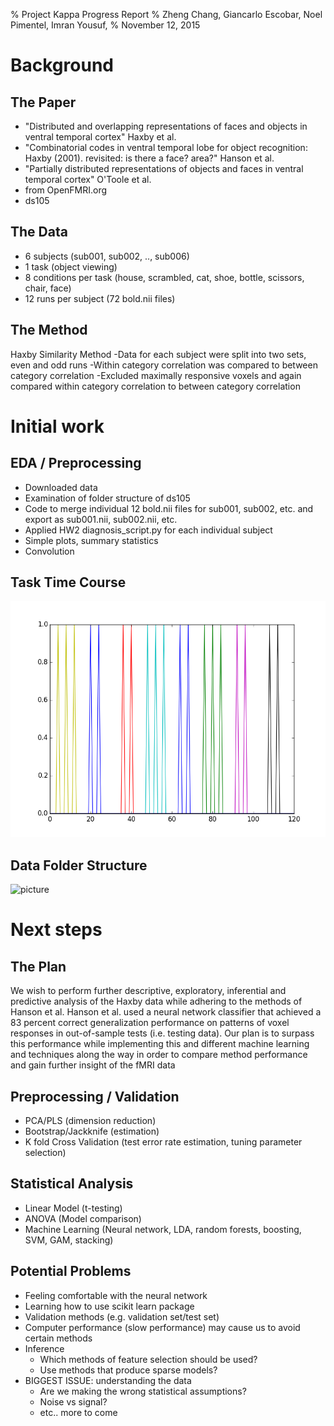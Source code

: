 % Project Kappa Progress Report
% Zheng Chang, Giancarlo Escobar, Noel Pimentel, Imran Yousuf, 
% November 12, 2015

# Background

## The Paper
- "Distributed and overlapping representations of faces and objects in ventral temporal cortex" Haxby et al.
- "Combinatorial codes in ventral temporal lobe for object recognition: Haxby (2001). revisited: is there a face? area?" Hanson et al.
- "Partially distributed representations of objects and faces in ventral temporal cortex" O'Toole et al.
- from OpenFMRI.org
- ds105 

## The Data

- 6 subjects (sub001, sub002, .., sub006)
- 1 task (object viewing)
- 8 conditions per task (house, scrambled, cat, shoe, bottle, scissors, chair, face)
- 12 runs per subject (72 bold.nii files)

## The Method

Haxby Similarity Method
	-Data for each subject were split into two sets, even and odd runs
	-Within category correlation was compared to between category correlation
	-Excluded maximally responsive voxels and again compared within category correlation to between category correlation
	
# Initial work

## EDA / Preprocessing

- Downloaded data
- Examination of folder structure of ds105
- Code to merge individual 12 bold.nii files for sub001, sub002, etc. and export as sub001.nii, sub002.nii, etc.
- Applied HW2 diagnosis_script.py for each individual subject
- Simple plots, summary statistics
- Convolution

## Task Time Course
![picture](time_course_cond001_task001%20copy.png )

## Data Folder Structure
![picture](structue.png )

# Next steps

## The Plan

We wish to perform further descriptive, exploratory, inferential and predictive analysis of the Haxby data while adhering to the methods of Hanson et al.  Hanson et al. used a neural network classifier that achieved a 83 percent correct generalization performance on patterns of voxel responses in out-of-sample tests (i.e. testing data). Our plan is to surpass this performance while implementing this and different machine learning and techniques along the way in order to compare method performance and gain further insight of the fMRI data

## Preprocessing / Validation

- PCA/PLS (dimension reduction)
- Bootstrap/Jackknife (estimation)
- K fold Cross Validation (test error rate estimation, tuning parameter selection)

## Statistical Analysis

- Linear Model (t-testing)
- ANOVA (Model comparison)
- Machine Learning (Neural network, LDA, random forests, boosting, SVM, GAM, stacking)

## Potential Problems

- Feeling comfortable with the neural network
- Learning how to use scikit learn package
- Validation methods (e.g. validation set/test set)
- Computer performance (slow performance) may cause us to avoid certain methods 
- Inference
    - Which methods of feature selection should be used? 
    - Use methods that produce sparse models?
- BIGGEST ISSUE: understanding the data
    - Are we making the wrong statistical assumptions?
    - Noise vs signal?
    - etc.. more to come 
